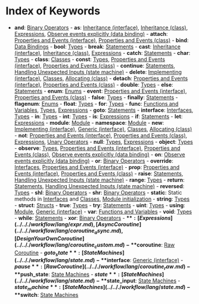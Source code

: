 # Index of Keywords

- **and**: [Binary Operators](../.././workflow/lang/expr_binary.md) - **as**: [Inheritance (interface)](../.././workflow/lang/interface_inherit.md), [Inheritance (class)](../.././workflow/lang/class_inherit.md), [Expressions](../.././workflow/lang/expr.md), [Observe events explicitly (data binding)](../.././workflow/lang/bind_observe.md) - **attach**: [Properties and Events (interface)](../.././workflow/lang/interface_prop.md), [Properties and Events (class)](../.././workflow/lang/class_prop.md) - **bind**: [Data Bindings](../.././workflow/lang/bind.md) - **bool**: [Types](../.././workflow/lang/type.md) - **break**: [Statements](../.././workflow/lang/stat.md) - **cast**: [Inheritance (interface)](../.././workflow/lang/interface_inherit.md), [Inheritance (class)](../.././workflow/lang/class_inherit.md), [Expressions](../.././workflow/lang/expr.md) - **catch**: [Statements](../.././workflow/lang/stat.md) - **char**: [Types](../.././workflow/lang/type.md) - **class**: [Classes](../.././workflow/lang/class.md) - **const**: [Types](../.././workflow/lang/type.md), [Properties and Events (interface)](../.././workflow/lang/interface_prop.md), [Properties and Events (class)](../.././workflow/lang/class_prop.md) - **continue**: [Statements](../.././workflow/lang/stat.md), [Handling Unexpected Inputs (state machine)](../.././workflow/lang/state_switch.md) - **delete**: [Implementing (interface)](../.././workflow/lang/interface_new.md), [Classes](../.././workflow/lang/class.md), [Allocating (class)](../.././workflow/lang/class_new.md) - **detach**: [Properties and Events (interface)](../.././workflow/lang/interface_prop.md), [Properties and Events (class)](../.././workflow/lang/class_prop.md) - **double**: [Types](../.././workflow/lang/type.md) - **else**: [Statements](../.././workflow/lang/stat.md) - **enum**: [Enums](../.././workflow/lang/enum.md) - **event**: [Properties and Events (interface)](../.././workflow/lang/interface_prop.md), [Properties and Events (class)](../.././workflow/lang/class_prop.md) - **false**: [Types](../.././workflow/lang/type.md) - **finally**: [Statements](../.././workflow/lang/stat.md) - **flagenum**: [Enums](../.././workflow/lang/enum.md) - **float**: [Types](../.././workflow/lang/type.md) - **for**: [Types](../.././workflow/lang/type.md) - **func**: [Functions and Variables](../.././workflow/lang/funcvar.md), [Types](../.././workflow/lang/type.md), [Expressions](../.././workflow/lang/expr.md) - **goto**: [Statements](../.././workflow/lang/stat.md) - **interface**: [Interfaces](../.././workflow/lang/interface.md), [Types](../.././workflow/lang/type.md) - **in**: [Types](../.././workflow/lang/type.md) - **int**: [Types](../.././workflow/lang/type.md) - **is**: [Expressions](../.././workflow/lang/expr.md) - **if**: [Statements](../.././workflow/lang/stat.md) - **let**: [Expressions](../.././workflow/lang/expr.md) - **module**: [Module](../.././workflow/lang/module.md) - **namespace**: [Module](../.././workflow/lang/module.md) - **new**: [Implementing (interface)](../.././workflow/lang/interface_new.md), [Generic (interface)](../.././workflow/lang/interface_using.md), [Classes](../.././workflow/lang/class.md), [Allocating (class)](../.././workflow/lang/class_new.md) - **not**: [Properties and Events (interface)](../.././workflow/lang/interface_prop.md), [Properties and Events (class)](../.././workflow/lang/class_prop.md), [Expressions](../.././workflow/lang/expr.md), [Unary Operators](../.././workflow/lang/expr_unary.md) - **null**: [Types](../.././workflow/lang/type.md), [Expressions](../.././workflow/lang/expr.md) - **object**: [Types](../.././workflow/lang/type.md) - **observe**: [Types](../.././workflow/lang/type.md), [Properties and Events (interface)](../.././workflow/lang/interface_prop.md), [Properties and Events (class)](../.././workflow/lang/class_prop.md), [Observe events explicitly (data binding)](../.././workflow/lang/bind_observe.md) - **on**: [Observe events explicitly (data binding)](../.././workflow/lang/bind_observe.md) - **or**: [Binary Operators](../.././workflow/lang/expr_binary.md) - **override**: [Interfaces](../.././workflow/lang/interface.md), [Properties and Events (interface)](../.././workflow/lang/interface_prop.md) - **prop**: [Properties and Events (interface)](../.././workflow/lang/interface_prop.md), [Properties and Events (class)](../.././workflow/lang/class_prop.md) - **raise**: [Statements](../.././workflow/lang/stat.md), [Handling Unexpected Inputs (state machine)](../.././workflow/lang/state_switch.md) - **range**: [Types](../.././workflow/lang/type.md) - **return**: [Statements](../.././workflow/lang/stat.md), [Handling Unexpected Inputs (state machine)](../.././workflow/lang/state_switch.md) - **reversed**: [Types](../.././workflow/lang/type.md) - **shl**: [Binary Operators](../.././workflow/lang/expr_binary.md) - **shr**: [Binary Operators](../.././workflow/lang/expr_binary.md) - **static**: Static methods in [Interfaces](../.././workflow/lang/interface.md) and [Classes](../.././workflow/lang/class.md), [Module initialization](../.././workflow/lang/module.md) - **string**: [Types](../.././workflow/lang/type.md) - **struct**: [Structs](../.././workflow/lang/struct.md) - **true**: [Types](../.././workflow/lang/type.md) - **try**: [Statements](../.././workflow/lang/stat.md) - **uint**: [Types](../.././workflow/lang/type.md) - **using**: [Module](../.././workflow/lang/module.md), [Generic (interface)](../.././workflow/lang/interface_using.md) - **var**: [Functions and Variables](../.././workflow/lang/funcvar.md) - **void**: [Types](../.././workflow/lang/type.md) - **while**: [Statements](../.././workflow/lang/stat.md) - **xor**: [Binary Operators](../.././workflow/lang/expr_binary.md) - **$**: [Expressions](../.././workflow/lang/expr.md), [Async Coroutine](../.././workflow/lang/coroutine_async.md), [Design Your Own Coroutine](../.././workflow/lang/coroutine_custom.md) - **$coroutine**: [Raw Coroutine](../.././workflow/lang/coroutine_raw.md) - **$goto_state**: [State Machines](../.././workflow/lang/state.md) - **$interface**: [Generic (interface)](../.././workflow/lang/interface_using.md) - **$pause**: [Raw Coroutine](../.././workflow/lang/coroutine_raw.md) - **$push_state**: [State Machines](../.././workflow/lang/state.md) - **$state**: [State Machines](../.././workflow/lang/state.md) - **$state_input**: [State Machines](../.././workflow/lang/state.md) - **$state_machine**: [State Machines](../.././workflow/lang/state.md) - **$switch**: [State Machines](../.././workflow/lang/state.md)

